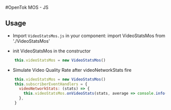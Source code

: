 #OpenTok MOS - JS

## Usage

* Import `VideoStatsMos.js` in your component:
import VideoStatsMos from './VideoStatsMos'

* init VideoStatsMos in the constructor
```js
    this.videoStatsMos = new VideoStatsMos()
```
* Simulate Video Quality Rate after videoNetworkStats fire
```js
    this.videoStatsMos = new VideoStatsMos()
    this.subscriberEventHandlers = {
      videoNetworkStats: (stats) => {
        this.videoStatsMos.onVideoStats(stats, average => console.info('average', average))
      },
    }
```

